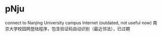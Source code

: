 pNju
====

connect to Nanjing University campus Internet (outdated, not useful now)
南京大学校园网登陆程序，包含验证码自动识别（最近邻法），已过期
